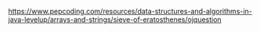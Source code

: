 https://www.pepcoding.com/resources/data-structures-and-algorithms-in-java-levelup/arrays-and-strings/sieve-of-eratosthenes/ojquestion
